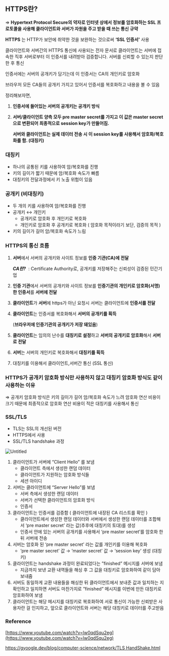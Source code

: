 ## HTTPS란?

⇒ **Hypertext Protocol Secure의 약자로 인터넷 상에서 정보를 암호화하는 SSL 프로토콜을 사용해 클라이언트와 서버가 자원을 주고 받을 때 쓰는 통신 규약**

**HTTPS** 는 HTTP가 보안에 취약한 것을 보완하는 것으로써 **‘SSL 인증서’** 사용

클라이언트와 서버간의 HTTPS 통신에 사용되는 전자 문서로 클라이언트는 서버에 접속한 직후 서버로부터 이 인증서를 내려받아 검증합니다. 서버를 신뢰할 수 있는지 판단한 후 통신 

인증서에는 서버의 공개키가 담기는데 이 인증서는 CA의 개인키로 암호화

브라우저 모든 CA들의 공개키 가지고 있어서 인증서를 복호화하고 내용을 볼 수 있음

정리해보자면,

1. **인증서에 들어있는 서버의 공개키는 공개키 방식**

2. **서버/클라이언트 양측 모두 pre master secret를 가지고 이 값은 master secret으로 변환되어 최종적으로 session key가 만들어짐.**
 
    **서버와 클라이언트는 실제 데이터 전송 시 이 session key를 사용해서 암호화/복호화를 함. (대칭키)**

### 대칭키

- 하나의 공통된 키를 사용하여 암/복호화를 진행
- 키의 길이가 짧기 때문에 암/복호화 속도가 빠름
- 대칭키의 전달과정에서 키 노출 위험이 있음

### 공개키 (비대칭키)

- 두 개의 키를 사용하여 암/복호화를 진행
- 공개키 ↔ 개인키
    - 공개키로 암호화 후 개인키로 복호화
    - 개인키로 암호화 후 공개키로 복호화 ( 암호화 목적이라기 보단, 검증의 목적 )
- 키의 길이가 길어 암/복호화 속도가 느림

### HTTPS의 통신 흐름

1. **서버**에서 서버의 공개키와 사이트 정보를 **인증 기관(CA)에 전달**
    
    ***CA란?*** 
     : Certificate Authority로, 공개키를 저장해주는 신뢰성이 검증된 민간기업
    
2. **인증 기관**에서 서버의 공개키와 사이트 정보를 **인증기관의 개인키로 암호화(서명) 한 인증서**를 **서버에 전달**
3. **클라이언트**가 **서버**에 https가 아닌 요청시 서버는 클라이언트에 **인증서를 전달**
4. **클라이언트**는 인증서를 복호화해서 **서버의 공개키를 획득**
    
    (**브라우저에 인증기관의 공개키가 저장 돼있음**)
    
5. **클라이언트**는 임의의 난수를 **대칭키로 설정**하고 **서버의 공개키로 암호화**해서 **서버로 전달**
6. **서버**는 서버의 개인키로 복호화해서 **대칭키를 획득**
7. 대칭키를 이용해서 클라이언트,서버간 통신 (SSL 통신)

### HTTPS가 공개키 암호화 방식만 사용하지 않고 대칭키 암호화 방식도 같이 사용하는 이유

⇒ 공개키 암호화 방식은 키의 길이가 길어 암/복호화 속도가 느려 암호화 연산 비용이 크기 때문에 최종적으로 암호화 연산 비용이 적은 대칭키를 사용해서 통신

### SSL/TLS

- TLS는 SSL의 개선된 버전
- HTTPS에서 사용
- SSL/TLS handshake 과정

![Untitled](https://s3-us-west-2.amazonaws.com/secure.notion-static.com/5ff7a819-d816-4abd-bdf9-e37711591c72/Untitled.png)

1. 클라이언트가 서버에 “Client Hello” 를 보냄
    - 클라이언트 측에서 생성한 랜덤 데이터
    - 클라이언트가 지원하는 암호화 방식들
    - 세션 아이디
2. 서버는 클라이언트에 “Server Hello”를 보냄
    - 서버 측에서 생성한 랜덤 데이터
    - 서버가 선택한 클라이언트의 암호화 방식
    - 인증서
3. 클라이언트는 인증서를 검증함 ( 클라이언트에 내장된 CA 리스트를 확인 )
    - 클라이언트에서 생성한 랜덤 데이터와 서버에서 생성한 랜덤 데이터를 조합해서 ‘pre master secret’ 라는 값(추후에 대칭키의 토대)를 생성
    - 인증서 안에 있는 서버의 공개키를 사용해서  ‘pre master secret’를 암호화 한 뒤 서버에 전송
4. 서버는 암호화 된 ‘pre master secret’ 라는 값를 개인키를 이용해 복호화 
    - ‘pre master secret’ 값 → ‘master secret’ 값 → ‘session key’ 생성 (대칭키)
5. 클라이언트는 handshake 과정이 완료되었다는 ”finished” 메시지를 서버에 보냄
    - 지금까지 보낸 교환 내역들을 해싱 후 그 값을 대칭키로 암호화하여 같이 담아 보내줌
6. 서버도 동일하게 교환 내용들을 해싱한 뒤 클라이언트에서 보내준 값과 일치하는 지 확인하고 일치하면 서버도 마찬가지로 ”finished” 메시지를 이번에 만든 대칭키로 암호화하여 보냄
7. 클라이언트는 해당 메시지를 대칭키로 복호화하여 서로 통신이 가능한 신뢰받은 사용자란 걸 인지하고, 앞으로 클라이언트와 서버는 해당 대칭키로 데이터를 주고받음

### Reference

[https://www.youtube.com/watch?v=lw0qdSqu2eg](https://www.youtube.com/watch?v=lw0qdSqu2eg)

[https://gyoogle.dev/blog/computer-science/network/TLS HandShake.html](https://gyoogle.dev/blog/computer-science/network/TLS%20HandShake.html)
